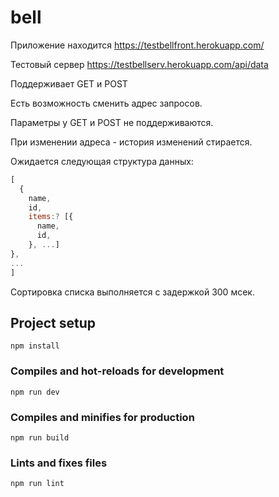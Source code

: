 # bell

Приложение находится
https://testbellfront.herokuapp.com/

Тестовый сервер
https://testbellserv.herokuapp.com/api/data

Поддерживает GET и POST

Есть возможность сменить aдрес запросов.

Параметры у GET и POST не поддерживаются.

При изменении адреса - история изменений стирается.

Ожидается следующая структура данных:
``` javascript
[
  {
    name,
    id,
    items:? [{
      name,
      id,
    }, ...]
},
...
]
```

Сортировка списка выполняется с задержкой 300 мсек.

## Project setup
```
npm install
```

### Compiles and hot-reloads for development
```
npm run dev
```

### Compiles and minifies for production
```
npm run build
```

### Lints and fixes files
```
npm run lint
```

